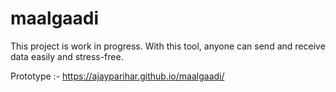 # maalgaadi

This project is work in progress. With this tool, anyone can send and receive data easily and stress-free.

Prototype :- https://ajayparihar.github.io/maalgaadi/
